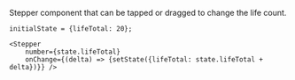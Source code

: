 Stepper component that can be tapped or dragged to change the life count.


    initialState = {lifeTotal: 20};

    <Stepper
        number={state.lifeTotal}
        onChange={(delta) => {setState({lifeTotal: state.lifeTotal + delta})}} />
